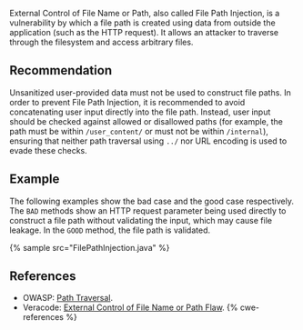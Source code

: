 External Control of File Name or Path, also called File Path Injection, is a vulnerability by which a file path is created using data from outside the application (such as the HTTP request). It allows an attacker to traverse through the filesystem and access arbitrary files.


## Recommendation
Unsanitized user-provided data must not be used to construct file paths. In order to prevent File Path Injection, it is recommended to avoid concatenating user input directly into the file path. Instead, user input should be checked against allowed or disallowed paths (for example, the path must be within `/user_content/` or must not be within `/internal`), ensuring that neither path traversal using `../` nor URL encoding is used to evade these checks.


## Example
The following examples show the bad case and the good case respectively. The `BAD` methods show an HTTP request parameter being used directly to construct a file path without validating the input, which may cause file leakage. In the `GOOD` method, the file path is validated.

{% sample src="FilePathInjection.java" %}

## References
* OWASP: [Path Traversal](https://owasp.org/www-community/attacks/Path_Traversal).
* Veracode: [External Control of File Name or Path Flaw](https://www.veracode.com/security/dotnet/cwe-73).
{% cwe-references %}
